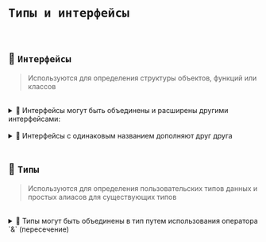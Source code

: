 # `Типы и интерфейсы`

<br>

## 🚩 `Интерфейсы` 
>Используются для определения структуры объектов, функций или классов

<br>

<details>
<summary>🔹 Интерфейсы могут быть объединены и расширены другими интерфейсами:</summary>

<br>

👇 Могут быть расширены через `extends`

```typescript
interface User {
  name: string
}

interface Developer {
  direction: string
}

interface Student extends User, Developer {
  // 👉🏼 name: string будет унаследованно  
  // 👉🏼 direction: string будет унаследованно  
  age: number
}
```
👇 Могут быть объединены в тип путем использования оператора `&` (пересечение)

```typescript
interface X {
    commonProp: string;
    uniqueX: number;
}

interface Y {
    commonProp: string;
    uniqueY: boolean;
}

type XY = X & Y;
```

</details>

<br>

<details>
<summary>🔹 Интерфейсы с одинаковым названием дополняют друг друга</summary>

<br>

```typescript
interface User {
  name: string
}

interface User {
  age: number
}

const user:User = {
  name: 'Jon',
  age: 22
}
```

</details>
<br>

## 🚩 `Типы` 
>Используются для определения пользовательских типов данных и простых алиасов для существующих типов

<br>

<details>
<summary>🔹 Типы могут быть объединены в тип путем использования оператора `&` (пересечение)</summary>

<br>

```typescript
type Pet = { name: string };
type Dog = Pet & { breed: string };
```

</details>

